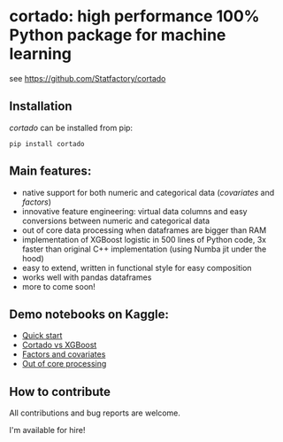# cortado: high performance 100% Python package for machine learning

see https://github.com/Statfactory/cortado

## Installation

*cortado* can be installed from pip:

```
pip install cortado
```

## Main features:
* native support for both numeric and categorical data (*covariates* and *factors*)
* innovative feature engineering: virtual data columns and easy conversions between numeric and categorical data
* out of core data processing when dataframes are bigger than RAM
* implementation of XGBoost logistic in 500 lines of Python code, 3x faster than original C++ implementation (using Numba jit under the hood)
* easy to extend, written in functional style for easy composition
* works well with pandas dataframes
* more to come soon!

## Demo notebooks on Kaggle:
* [Quick start](https://www.kaggle.com/neostat/cortado-quick-start)
* [Cortado vs XGBoost](https://www.kaggle.com/neostat/cortado-vs-xgboost)
* [Factors and covariates](https://www.kaggle.com/neostat/cortado-factors-and-covariates)
* [Out of core processing](https://www.kaggle.com/neostat/cortado-out-of-core)

## How to contribute

All contributions and bug reports are welcome.

I'm available for hire!
